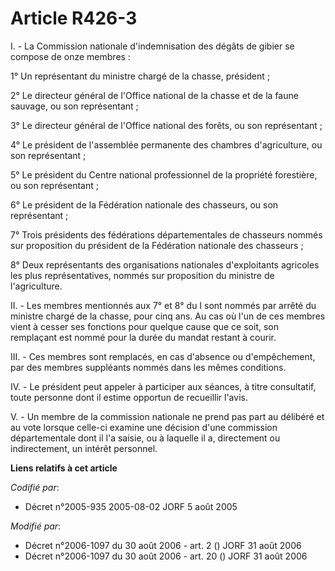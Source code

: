 # Article R426-3

I. - La Commission nationale d'indemnisation des dégâts de gibier se compose de onze membres :

1° Un représentant du ministre chargé de la chasse, président ;

2° Le directeur général de l'Office national de la chasse et de la faune sauvage, ou son représentant ;

3° Le directeur général de l'Office national des forêts, ou son représentant ;

4° Le président de l'assemblée permanente des chambres d'agriculture, ou son représentant ;

5° Le président du Centre national professionnel de la propriété forestière, ou son représentant ;

6° Le président de la Fédération nationale des chasseurs, ou son représentant ;

7° Trois présidents des fédérations départementales de chasseurs nommés sur proposition du président de la Fédération
nationale des chasseurs ;

8° Deux représentants des organisations nationales d'exploitants agricoles les plus représentatives, nommés sur proposition
du ministre de l'agriculture.

II. - Les membres mentionnés aux 7° et 8° du I sont nommés par arrêté du ministre chargé de la chasse, pour cinq ans. Au cas
où l'un de ces membres vient à cesser ses fonctions pour quelque cause que ce soit, son remplaçant est nommé pour la durée du
mandat restant à courir.

III. - Ces membres sont remplacés, en cas d'absence ou d'empêchement, par des membres suppléants nommés dans les mêmes
conditions.

IV. - Le président peut appeler à participer aux séances, à titre consultatif, toute personne dont il estime opportun de
recueillir l'avis.

V. - Un membre de la commission nationale ne prend pas part au délibéré et au vote lorsque celle-ci examine une décision
d'une commission départementale dont il l'a saisie, ou à laquelle il a, directement ou indirectement, un intérêt personnel.

**Liens relatifs à cet article**

_Codifié par_:

  - Décret n°2005-935 2005-08-02 JORF 5 août 2005

_Modifié par_:

  - Décret n°2006-1097 du 30 août 2006 - art. 2 () JORF 31 août 2006
  - Décret n°2006-1097 du 30 août 2006 - art. 20 () JORF 31 août 2006
